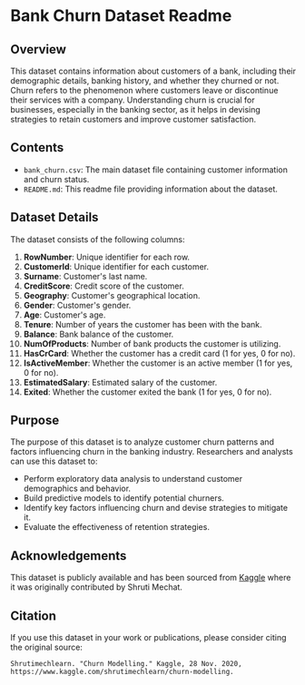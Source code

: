 # Bank Churn Dataset Readme

## Overview

This dataset contains information about customers of a bank, including their demographic details, banking history, and whether they churned or not. Churn refers to the phenomenon where customers leave or discontinue their services with a company. Understanding churn is crucial for businesses, especially in the banking sector, as it helps in devising strategies to retain customers and improve customer satisfaction.

## Contents

- `bank_churn.csv`: The main dataset file containing customer information and churn status.
- `README.md`: This readme file providing information about the dataset.

## Dataset Details

The dataset consists of the following columns:

1. **RowNumber**: Unique identifier for each row.
2. **CustomerId**: Unique identifier for each customer.
3. **Surname**: Customer's last name.
4. **CreditScore**: Credit score of the customer.
5. **Geography**: Customer's geographical location.
6. **Gender**: Customer's gender.
7. **Age**: Customer's age.
8. **Tenure**: Number of years the customer has been with the bank.
9. **Balance**: Bank balance of the customer.
10. **NumOfProducts**: Number of bank products the customer is utilizing.
11. **HasCrCard**: Whether the customer has a credit card (1 for yes, 0 for no).
12. **IsActiveMember**: Whether the customer is an active member (1 for yes, 0 for no).
13. **EstimatedSalary**: Estimated salary of the customer.
14. **Exited**: Whether the customer exited the bank (1 for yes, 0 for no).

## Purpose

The purpose of this dataset is to analyze customer churn patterns and factors influencing churn in the banking industry. Researchers and analysts can use this dataset to:

- Perform exploratory data analysis to understand customer demographics and behavior.
- Build predictive models to identify potential churners.
- Identify key factors influencing churn and devise strategies to mitigate it.
- Evaluate the effectiveness of retention strategies.

## Acknowledgements

This dataset is publicly available and has been sourced from [Kaggle](https://www.kaggle.com/shrutimechlearn/churn-modelling) where it was originally contributed by Shruti Mechat.

## Citation

If you use this dataset in your work or publications, please consider citing the original source:

```
Shrutimechlearn. "Churn Modelling." Kaggle, 28 Nov. 2020, https://www.kaggle.com/shrutimechlearn/churn-modelling.
```
